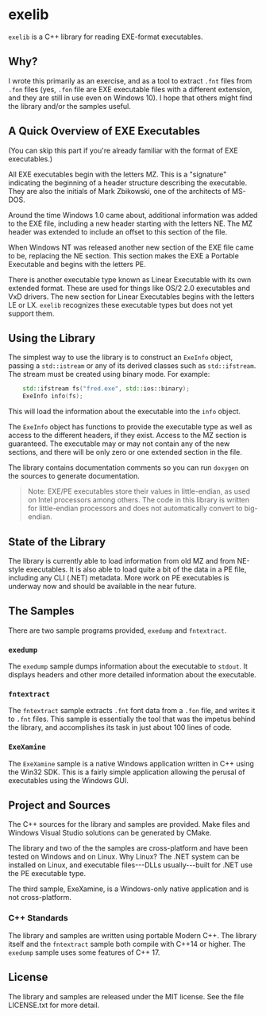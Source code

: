# exelib
`exelib` is a C++ library for reading EXE-format executables.

## Why?
I wrote this primarily as an exercise, and as a tool to extract `.fnt` files
from `.fon` files (yes, `.fon` file are EXE  executable files with a different
extension, and they are still in use even on Windows 10). I hope that others
might find the library and/or the samples useful.

## A Quick Overview of EXE Executables
(You can skip this part if you're already familiar with the format of EXE executables.)

All EXE executables begin with the letters MZ. This is a "signature" indicating the
beginning of a header structure describing the executable. They are also the initials
of Mark Zbikowski, one of the architects of MS-DOS.

Around the time Windows 1.0 came about, additional information was added to the EXE file,
including a new header starting with the letters NE. The MZ header was extended to
include an offset to this section of the file.

When Windows NT was released another new section of the EXE file came to be, replacing
the NE section. This section makes the EXE a Portable Executable and begins with
the letters PE.

There is another executable type known as Linear Executable with its own extended
format. These are used for things like OS/2 2.0 executables and VxD drivers.
The new section for Linear Executables begins with the letters LE or LX.
`exelib` recognizes these executable types but does not yet support them.

## Using the Library
The simplest way to use the library is to construct an `ExeInfo` object,
passing a `std::istream` or any of its derived classes such as `std::ifstream`.
The stream must be created using binary mode. For example:
```c++
    std::ifstream fs("fred.exe", std::ios::binary);
    ExeInfo info(fs);
```
This will load the information about the executable into the `info` object.

The `ExeInfo` object has functions to provide the executable type as well as
access to the different headers, if they exist. Access to the MZ section is
guaranteed. The executable may or may not contain any of the new sections,
and there will be only zero or one extended section in the file.

The library contains documentation comments so you can run `doxygen` on the
sources to generate documentation.

> Note: EXE/PE executables store their values in little-endian, as used on
> Intel processors among others. The code in this library is written for
> little-endian processors and does not automatically convert to big-endian.

## State of the Library
The library is currently able to load information from old MZ and from NE-style
executables. It is also able to load quite a bit of the data in a PE file,
including any CLI (.NET) metadata. More work on PE executables is underway
now and should be available in the near future.

## The Samples
There are two sample programs provided, `exedump` and `fntextract`.

### `exedump`
The `exedump` sample dumps information about the executable to `stdout`.
It displays headers and other more detailed information about the executable.

### `fntextract`
The `fntextract` sample extracts `.fnt` font data from a `.fon` file, and writes
it to `.fnt` files. This sample is essentially the tool that was the impetus behind
the library, and accomplishes its task in just about 100 lines of code.

### `ExeXamine`
The `ExeXamine` sample is a native Windows application written in C++ using the
Win32 SDK. This is a fairly simple application allowing the perusal of executables
using the Windows GUI.

## Project and Sources
The C++ sources for the library and samples are provided. Make files and Windows
Visual Studio solutions can be generated by CMake.

The library and two of the the samples are cross-platform and have been tested on
Windows and on Linux. Why Linux? The .NET system can be installed on Linux, and
executable files---DLLs usually---built for .NET use the PE executable type.

The third sample, ExeXamine, is a Windows-only native application and is not
cross-platform.

### C++ Standards
The library and samples are written using portable Modern C++.
The library itself and the `fntextract` sample both compile with C++14
or higher. The `exedump` sample uses some features of C++ 17.

## License
The library and samples are released under the MIT license. See the file LICENSE.txt
for more detail.
